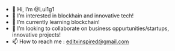- 👋 Hi, I’m @Lui1g1
- 👀 I’m interested in blockhain and innovative tech!
- 🌱 I’m currently learning blockchain!
- 💞️ I’m looking to collaborate on business oppurtunities/startups, innovative projects!
- 📫 How to reach me : editxinspired@gmail.com

<!---
Lui1g1/Lui1g1 is a ✨ special ✨ repository because its `README.md` (this file) appears on your GitHub profile.
You can click the Preview link to take a look at your changes.
--->
